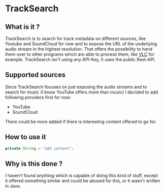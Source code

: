 # TrackSearch

## What is it ?

TrackSearch is to search for track metadata on different sources, like Youtube and SoundCloud for now and to expose the
URL of the underlying audio stream in the highest resolution. That offers the possibility to hand them over to other
programs which are able to process them, like [VLC](https://www.videolan.org/vlc/) for example.
TrackSearch isn't using any API-Key, it uses the public Rest-API.

## Supported sources

Since TrackSearch focuses on just exposing the audio streams and to search for music (I know YouTube offers more than 
music) I decided to add following providers first for now:

- YouTube
- SoundCloud

There could be more added if there is interesting content offered to go for.

## How to use it

```java
private String = "add content";
```

## Why is this done ?

I haven't found anything which is capable of doing this kind of stuff, except it offered something similar and could
be abused for this, or it wasn't written in Java.
